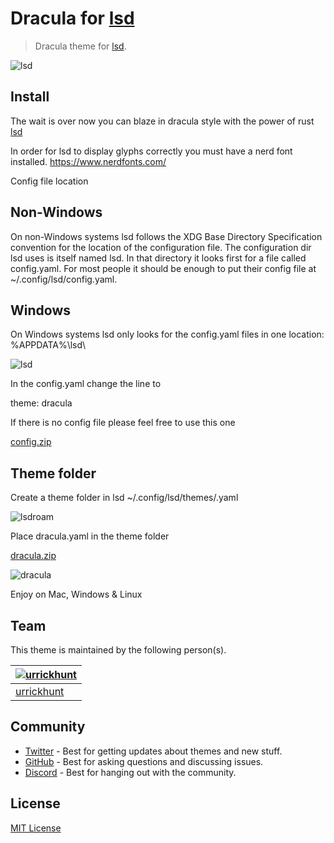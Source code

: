 # Dracula for [lsd](https://github.com/Peltoche/lsd)

> Dracula theme for [lsd](https://github.com/Peltoche/lsd).

![lsd](https://user-images.githubusercontent.com/96319944/235001626-4142cc58-d2ea-4e61-96c9-e9fc8c513696.jpeg)

## Install

The wait is over now you can blaze in dracula style with the power of rust [lsd](https://github.com/Peltoche/lsd)

In order for lsd to display glyphs correctly you must have a nerd font installed. https://www.nerdfonts.com/

Config file location

## Non-Windows

On non-Windows systems lsd follows the XDG Base Directory Specification convention for the location of the configuration file. The configuration dir lsd uses is itself named lsd. In that directory it looks first for a file called config.yaml. For most people it should be enough to put their config file at ~/.config/lsd/config.yaml.

## Windows

On Windows systems lsd only looks for the config.yaml files in one location: %APPDATA%\lsd\

![lsd](https://user-images.githubusercontent.com/96319944/235002127-38700ca8-4b10-4c1b-90e5-7d7435a3e102.png)

In the config.yaml change the line to

theme: dracula
  
If there is no config file please feel free to use this one

[config.zip](https://github.com/dracula/lsd/files/11348320/config.zip)

## Theme folder

Create a theme folder in lsd  ~/.config/lsd/themes/.yaml

![lsdroam](https://user-images.githubusercontent.com/96319944/235002352-9f93f62e-dc10-45ad-bcd5-93cd669de549.png)

Place dracula.yaml in the theme folder

[dracula.zip](https://github.com/urrickhunt/Dracula-for-lsd/files/8775527/dracula.zip)

![dracula](https://user-images.githubusercontent.com/96319944/235002314-4df99eca-4c3e-4f53-adf2-3cc5b0db2637.png)

Enjoy on Mac, Windows & Linux
## Team

This theme is maintained by the following person(s).

| [![urrickhunt](https://github.com/urrickhunt.png?size=100)](https://github.com/urrickhunt) |
| ---------------------------------------------------------------------------------------- |
| [urrickhunt](https://github.com/urrickhunt)                                               |

## Community

- [Twitter](https://twitter.com/draculatheme) - Best for getting updates about themes and new stuff.
- [GitHub](https://github.com/dracula/dracula-theme/discussions) - Best for asking questions and discussing issues.
- [Discord](https://draculatheme.com/discord-invite) - Best for hanging out with the community.

## License

[MIT License](./LICENSE)

